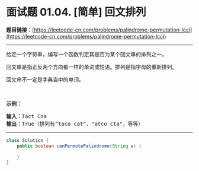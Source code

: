 # 面试题 01.04. [简单] 回文排列

**题目链接：**[https://leetcode-cn.com/problems/palindrome-permutation-lcci](https://leetcode-cn.com/problems/palindrome-permutation-lcci)

---

<div class="content__1Y2H">
 <div class="notranslate">
  <p>给定一个字符串，编写一个函数判定其是否为某个回文串的排列之一。</p> 
  <p>回文串是指正反两个方向都一样的单词或短语。排列是指字母的重新排列。</p> 
  <p>回文串不一定是字典当中的单词。</p> 
  <p>&nbsp;</p> 
  <p><strong>示例：</strong></p> 
  <pre class="language-text"><strong>输入：</strong>Tact Coa
<strong>输出：</strong>True（排列有"taco cat"、"atco cta"，等等）
</pre> 
 </div>
</div>

---

```java
class Solution {
    public boolean canPermutePalindrome(String s) {
        
    }
}
```